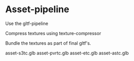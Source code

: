 # Asset-pipeline

Use the gltf-pipeline

Compress textures using texture-compressor

Bundle the textures as part of final gltf's.

asset-s3tc.glb
asset-pvrtc.glb
asset-etc.glb
asset-astc.glb
